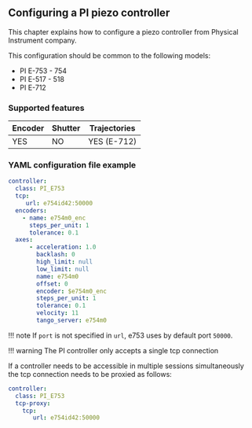 ## Configuring a PI piezo controller

This chapter explains how to configure a piezo controller from
Physical Instrument company.

This configuration should be common to the following models:

* PI E-753 - 754
* PI E-517 - 518
* PI E-712

### Supported features

Encoder | Shutter | Trajectories
------- | ------- | ------------
YES	| NO      | YES (E-712)  

### YAML configuration file example
```yaml
controller:
  class: PI_E753
  tcp:
     url: e754id42:50000
  encoders:
    - name: e754m0_enc
      steps_per_unit: 1
      tolerance: 0.1
  axes:
      - acceleration: 1.0
        backlash: 0
        high_limit: null
        low_limit: null
        name: e754m0
        offset: 0
        encoder: $e754m0_enc
        steps_per_unit: 1
        tolerance: 0.1
        velocity: 11
        tango_server: e754m0
```

!!! note
If `port` is not specified in `url`, e753 uses by default port `50000`.

!!! warning 
    The PI controller only accepts a single tcp connection

If a controller needs to be accessible in multiple sessions simultaneously
the tcp connection needs to be proxied as follows:

```yaml
controller:
  class: PI_E753
  tcp-proxy:
    tcp:
       url: e754id42:50000
```
